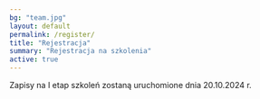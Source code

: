 ```yaml
---
bg: "team.jpg"
layout: default
permalink: /register/
title: "Rejestracja"
summary: "Rejestracja na szkolenia"
active: true
---
```


Zapisy na I etap szkoleń zostaną uruchomione dnia 20.10.2024 r.